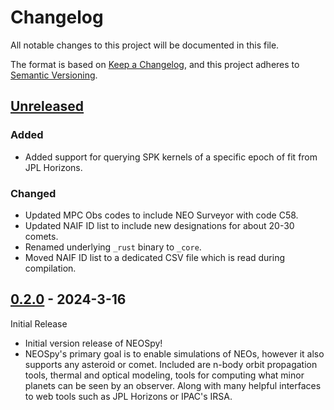 # Changelog

All notable changes to this project will be documented in this file.

The format is based on [Keep a Changelog](https://keepachangelog.com/en/1.0.0/),
and this project adheres to [Semantic Versioning](https://semver.org/spec/v2.0.0.html).

## [Unreleased]

### Added

- Added support for querying SPK kernels of a specific epoch of fit from JPL Horizons.

### Changed

- Updated MPC Obs codes to include NEO Surveyor with code C58.
- Updated NAIF ID list to include new designations for about 20-30 comets.
- Renamed underlying `_rust` binary to `_core`.
- Moved NAIF ID list to a dedicated CSV file which is read during compilation.


## [0.2.0]  - 2024-3-16

Initial Release


- Initial version release of NEOSpy!
- NEOSpy's primary goal is to enable simulations of NEOs, however it also supports any 
  asteroid or comet. Included are n-body orbit propagation tools, thermal and optical
  modeling, tools for computing what minor planets can be seen by an observer.
  Along with many helpful interfaces to web tools such as JPL Horizons or IPAC's IRSA.


[Unreleased]: https://github.com/IPAC-SW/neospy/tree/main
[0.2.0]: https://github.com/IPAC-SW/neospy/releases/tag/v0.2.0
